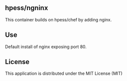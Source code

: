 ## hpess/ngninx
This container builds on hpess/chef by adding nginx.

## Use
Default install of nginx exposing port 80.

## License
This application is distributed under the MIT License (MIT)
